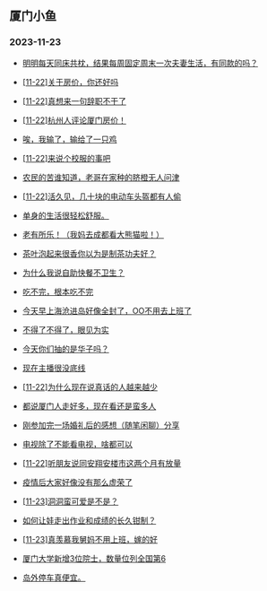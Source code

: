 ## 厦门小鱼 
### 2023-11-23

+ [明明每天同床共枕，结果每周固定周末一次夫妻生活，有同款的吗？](http://bbs.xmfish.com/read-htm-tid-18109799.html)

+ [[11-22]关于房价，你还好吗](http://bbs.xmfish.com/read-htm-tid-18109651.html)

+ [[11-22]真想来一句辞职不干了](http://bbs.xmfish.com/read-htm-tid-18109672.html)

+ [[11-22]杭州人评论厦门房价！](http://bbs.xmfish.com/read-htm-tid-18109879.html)

+ [唉，我输了，输给了一只鸡](http://bbs.xmfish.com/read-htm-tid-18109531.html)

+ [[11-22]来说个校服的事吧](http://bbs.xmfish.com/read-htm-tid-18109674.html)

+ [农民的苦谁知道，老哥在家种的脐橙无人问津](http://bbs.xmfish.com/read-htm-tid-18109740.html)

+ [[11-22]活久见，几十块的电动车头盔都有人偷](http://bbs.xmfish.com/read-htm-tid-18109757.html)

+ [单身的生活很轻松舒服。](http://bbs.xmfish.com/read-htm-tid-18109741.html)

+ [老有所乐！（我妈去成都看大熊猫啦！）](http://bbs.xmfish.com/read-htm-tid-18109704.html)

+ [茶叶泡起来很香你以为是制茶功夫好？](http://bbs.xmfish.com/read-htm-tid-18109719.html)

+ [为什么我说自助快餐不卫生？](http://bbs.xmfish.com/read-htm-tid-18109754.html)

+ [吃不完，根本吃不完](http://bbs.xmfish.com/read-htm-tid-18109913.html)

+ [今天早上海沧进岛好像全封了，OO不用去上班了](http://bbs.xmfish.com/read-htm-tid-18110089.html)

+ [不得了不得了，眼见为实](http://bbs.xmfish.com/read-htm-tid-18109960.html)

+ [今天你们抽的是华子吗？](http://bbs.xmfish.com/read-htm-tid-18109794.html)

+ [现在主播很没底线](http://bbs.xmfish.com/read-htm-tid-18109947.html)

+ [[11-22]为什么现在说真话的人越来越少](http://bbs.xmfish.com/read-htm-tid-18109961.html)

+ [都说厦门人走好多，现在看还是蛮多人](http://bbs.xmfish.com/read-htm-tid-18109994.html)

+ [刚参加完一场婚礼后的感想（随笔闲聊）分享](http://bbs.xmfish.com/read-htm-tid-18110023.html)

+ [电视除了不能看电视，啥都可以](http://bbs.xmfish.com/read-htm-tid-18109995.html)

+ [[11-22]听朋友说同安翔安楼市这两个月有放量](http://bbs.xmfish.com/read-htm-tid-18109867.html)

+ [疫情后大家好像没有那么虚荣了](http://bbs.xmfish.com/read-htm-tid-18110087.html)

+ [[11-23]洞洞蛮可爱是不是？](http://bbs.xmfish.com/read-htm-tid-18110196.html)

+ [如何让娃走出作业和成绩的长久钳制？](http://bbs.xmfish.com/read-htm-tid-18110201.html)

+ [[11-23]真羡慕我舅妈不用上班，嫁的好](http://bbs.xmfish.com/read-htm-tid-18110208.html)

+ [厦门大学新增3位院士，数量位列全国第6](http://bbs.xmfish.com/read-htm-tid-18110021.html)

+ [岛外停车真便宜。](http://bbs.xmfish.com/read-htm-tid-18110131.html)

